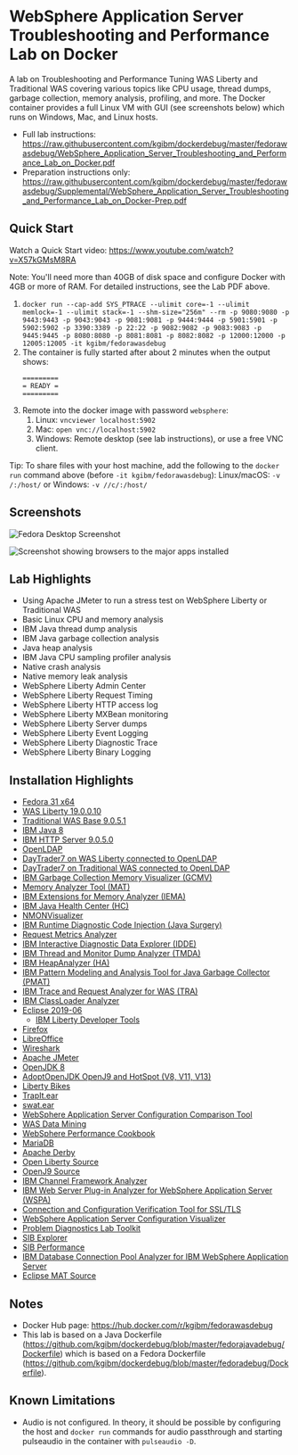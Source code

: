 # WebSphere Application Server Troubleshooting and Performance Lab on Docker

A lab on Troubleshooting and Performance Tuning WAS Liberty and Traditional WAS covering various topics like CPU usage, thread dumps, garbage collection, memory analysis, profiling, and more. The Docker container provides a full Linux VM with GUI (see screenshots below) which runs on Windows, Mac, and Linux hosts.

* Full lab instructions: https://raw.githubusercontent.com/kgibm/dockerdebug/master/fedorawasdebug/WebSphere_Application_Server_Troubleshooting_and_Performance_Lab_on_Docker.pdf
* Preparation instructions only: https://raw.githubusercontent.com/kgibm/dockerdebug/master/fedorawasdebug/Supplemental/WebSphere_Application_Server_Troubleshooting_and_Performance_Lab_on_Docker-Prep.pdf

## Quick Start

Watch a Quick Start video: https://www.youtube.com/watch?v=X57kGMsM8RA

Note: You'll need more than 40GB of disk space and configure Docker with 4GB or more of RAM. For detailed instructions, see the Lab PDF above.

1. `docker run --cap-add SYS_PTRACE --ulimit core=-1 --ulimit memlock=-1 --ulimit stack=-1 --shm-size="256m" --rm -p 9080:9080 -p 9443:9443 -p 9043:9043 -p 9081:9081 -p 9444:9444 -p 5901:5901 -p 5902:5902 -p 3390:3389 -p 22:22 -p 9082:9082 -p 9083:9083 -p 9445:9445 -p 8080:8080 -p 8081:8081 -p 8082:8082 -p 12000:12000 -p 12005:12005 -it kgibm/fedorawasdebug`
1. The container is fully started after about 2 minutes when the output shows:
   ```
   =========
   = READY =
   =========
   ```
1. Remote into the docker image with password `websphere`:
    1. Linux: `vncviewer localhost:5902`
    1. Mac: `open vnc://localhost:5902`
    1. Windows: Remote desktop (see lab instructions), or use a free VNC client.

Tip: To share files with your host machine, add the following to the `docker run` command above (before `-it kgibm/fedorawasdebug`): Linux/macOS: `-v /:/host/` or Windows: `-v //c/:/host/`

## Screenshots

![Fedora Desktop Screenshot](https://raw.githubusercontent.com/kgibm/dockerdebug/master/fedorawasdebug/supplemental/screenshots/screenshot1.png)

![Screenshot showing browsers to the major apps installed](https://raw.githubusercontent.com/kgibm/dockerdebug/master/fedorawasdebug/supplemental/screenshots/screenshot2b.png)

## Lab Highlights

* Using Apache JMeter to run a stress test on WebSphere Liberty or Traditional WAS
* Basic Linux CPU and memory analysis
* IBM Java thread dump analysis
* IBM Java garbage collection analysis
* Java heap analysis
* IBM Java CPU sampling profiler analysis
* Native crash analysis
* Native memory leak analysis
* WebSphere Liberty Admin Center
* WebSphere Liberty Request Timing
* WebSphere Liberty HTTP access log
* WebSphere Liberty MXBean monitoring
* WebSphere Liberty Server dumps
* WebSphere Liberty Event Logging
* WebSphere Liberty Diagnostic Trace
* WebSphere Liberty Binary Logging

## Installation Highlights

* [Fedora 31 x64](https://hub.docker.com/_/fedora/)
* [WAS Liberty 19.0.0.10](https://hub.docker.com/_/websphere-liberty)
* [Traditional WAS Base 9.0.5.1](https://hub.docker.com/r/ibmcom/websphere-traditional)
* [IBM Java 8](https://hub.docker.com/_/ibmjava)
* [IBM HTTP Server 9.0.5.0](https://hub.docker.com/r/ibmcom/ibm-http-server)
* [OpenLDAP](https://www.openldap.org/)
* [DayTrader7 on WAS Liberty connected to OpenLDAP](https://github.com/WASdev/sample.daytrader7)
* [DayTrader7 on Traditional WAS connected to OpenLDAP](https://github.com/WASdev/sample.daytrader7)
* [IBM Garbage Collection Memory Visualizer (GCMV)](https://marketplace.eclipse.org/content/ibm-monitoring-and-diagnostic-tools-garbage-collection-and-memory-visualizer-gcmv)
* [Memory Analyzer Tool (MAT)](https://www.eclipse.org/mat/)
* [IBM Extensions for Memory Analyzer (IEMA)](https://developer.ibm.com/javasdk/tools/)
* [IBM Java Health Center (HC)](https://marketplace.eclipse.org/content/ibm-monitoring-and-diagnostic-tools-health-center)
* [NMONVisualizer](https://nmonvisualizer.github.io/nmonvisualizer/)
* [IBM Runtime Diagnostic Code Injection (Java Surgery)](https://www.ibm.com/support/pages/ibm-runtime-diagnostic-code-injection-java-platform-java-surgery)
* [Request Metrics Analyzer](https://github.com/skliche/request-metrics-analyzer-next)
* [IBM Interactive Diagnostic Data Explorer (IDDE)](https://marketplace.eclipse.org/content/ibm-monitoring-and-diagnostic-tools-interactive-diagnostic-data-explorer-idde)
* [IBM Thread and Monitor Dump Analyzer (TMDA)](https://www.ibm.com/support/pages/ibm-thread-and-monitor-dump-analyzer-java-tmda)
* [IBM HeapAnalyzer (HA)](https://www.ibm.com/support/pages/ibm-heapanalyzer)
* [IBM Pattern Modeling and Analysis Tool for Java Garbage Collector (PMAT)](https://www.ibm.com/support/pages/ibm-pattern-modeling-and-analysis-tool-java-garbage-collector-pmat)
* [IBM Trace and Request Analyzer for WAS (TRA)](https://www.ibm.com/support/pages/ibm-trace-and-request-analyzer-websphere-application-server)
* [IBM ClassLoader Analyzer](https://www.ibm.com/support/pages/ibm-classloader-analyzer)
* [Eclipse 2019-06](https://www.eclipse.org/downloads/)
  * [IBM Liberty Developer Tools](https://marketplace.eclipse.org/content/ibm-liberty-developer-tools)
* [Firefox](https://www.mozilla.org/en-US/firefox/)
* [LibreOffice](https://www.libreoffice.org/)
* [Wireshark](https://www.wireshark.org/)
* [Apache JMeter](https://jmeter.apache.org/)
* [OpenJDK 8](https://openjdk.java.net/)
* [AdoptOpenJDK OpenJ9 and HotSpot (V8, V11, V13)](https://adoptopenjdk.net/)
* [Liberty Bikes](https://github.com/OpenLiberty/liberty-bikes)
* [TrapIt.ear](https://www.ibm.com/support/pages/websphere-application-server-log-watcher-using-trapitear-watch-websphere-application-server-events)
* [swat.ear](https://github.com/kgibm/problemdetermination)
* [WebSphere Application Server Configuration Comparison Tool](https://www.ibm.com/support/pages/websphere-application-server-configuration-comparison-tool)
* [WAS Data Mining](https://github.com/kgibm/was_data_mining/)
* [WebSphere Performance Cookbook](https://publib.boulder.ibm.com/httpserv/cookbook/)
* [MariaDB](https://mariadb.org/)
* [Apache Derby](https://db.apache.org/derby/)
* [Open Liberty Source](https://github.com/OpenLiberty/open-liberty/)
* [OpenJ9 Source](https://github.com/eclipse/openj9)
* [IBM Channel Framework Analyzer](https://www.ibm.com/support/pages/ibm-channel-framework-analyzer)
* [IBM Web Server Plug-in Analyzer for WebSphere Application Server (WSPA)](https://www.ibm.com/support/pages/ibm-web-server-plug-analyzer-websphere-application-server-wspa)
* [Connection and Configuration Verification Tool for SSL/TLS](https://www.ibm.com/support/pages/connection-and-configuration-verification-tool-ssltls)
* [WebSphere Application Server Configuration Visualizer](https://www.ibm.com/support/pages/websphere-application-server-configuration-visualizer)
* [Problem Diagnostics Lab Toolkit](https://www.ibm.com/support/pages/problem-diagnostics-lab-toolkit)
* [SIB Explorer](https://www.ibm.com/support/pages/service-integration-bus-explorer)
* [SIB Performance](https://www.ibm.com/support/pages/service-integration-bus-performance)
* [IBM Database Connection Pool Analyzer for IBM WebSphere Application Server](https://www.ibm.com/support/pages/ibm-database-connection-pool-analyzer-ibm-websphere-application-server)
* [Eclipse MAT Source](https://wiki.eclipse.org/MemoryAnalyzer/Contributor_Reference)

## Notes

* Docker Hub page: https://hub.docker.com/r/kgibm/fedorawasdebug
* This lab is based on a Java Dockerfile (https://github.com/kgibm/dockerdebug/blob/master/fedorajavadebug/Dockerfile) which is based on a Fedora Dockerfile (https://github.com/kgibm/dockerdebug/blob/master/fedoradebug/Dockerfile).

## Known Limitations

* Audio is not configured. In theory, it should be possible by configuring the host and `docker run` commands for audio passthrough and starting pulseaudio in the container with `pulseaudio -D`.
